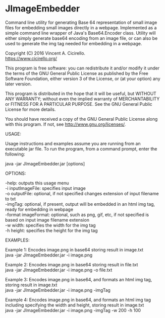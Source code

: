 # JImageEmbedder
Command line utility for generating Base 64 representation of small image files for embedding small images directly in a webpage. Implemented as a simple command line wrapper of Java's Base64.Encoder class. Utility will either simply generate base64 encoding from an image file, or can also be used to generate the img tag needed for embedding in a webpage.

Copyright (C) 2016 Vincent A. Cicirello.<br>
https://www.cicirello.org/
 
This program is free software: you can redistribute it and/or modify
it under the terms of the GNU General Public License as published by
the Free Software Foundation, either version 3 of the License, or
(at your option) any later version.
 
This program is distributed in the hope that it will be useful,
but WITHOUT ANY WARRANTY; without even the implied warranty of
MERCHANTABILITY or FITNESS FOR A PARTICULAR PURPOSE.  See the
GNU General Public License for more details.
 
You should have received a copy of the GNU General Public License
along with this program.  If not, see <http://www.gnu.org/licenses/>.
 
 
USAGE:

Usage instructions and examples assume you are running from an executable jar file.
To run the program, from a command prompt, enter the following:

java -jar JImageEmbedder.jar [options]

OPTIONS:

-help: outputs this usage menu<br>
-i inputImageFile: specifies input image<br>
-o outputFile: optional, if not specified changes extension of input filename to txt<br>
-imgTag: optional, if present, output will be embedded in an html img tag, ready for embedding in webpage<br>
-format imageFormat: optional, such as png, gif, etc, if not specified is based on input image filename extension<br>
-w width: specifies the width for the img tag<br>
-h height: specifies the height for the img tag<br>

EXAMPLES:

Example 1: Encodes image.png in base64 storing result in image.txt <br>
java -jar JImageEmbedder.jar -i image.png

Example 2: Encodes image.png in base64 storing result in file.txt <br>
java -jar JImageEmbedder.jar -i image.png -o file.txt

Example 3: Encodes image.png in base64, and formats an html img tag, storing result in image.txt <br>
java -jar JImageEmbedder.jar -i image.png -imgTag

Example 4: Encodes image.png in base64, and formats an html img tag including specifying the width and height, storing result in image.txt <br>
java -jar JImageEmbedder.jar -i image.png -imgTag -w 200 -h 100

